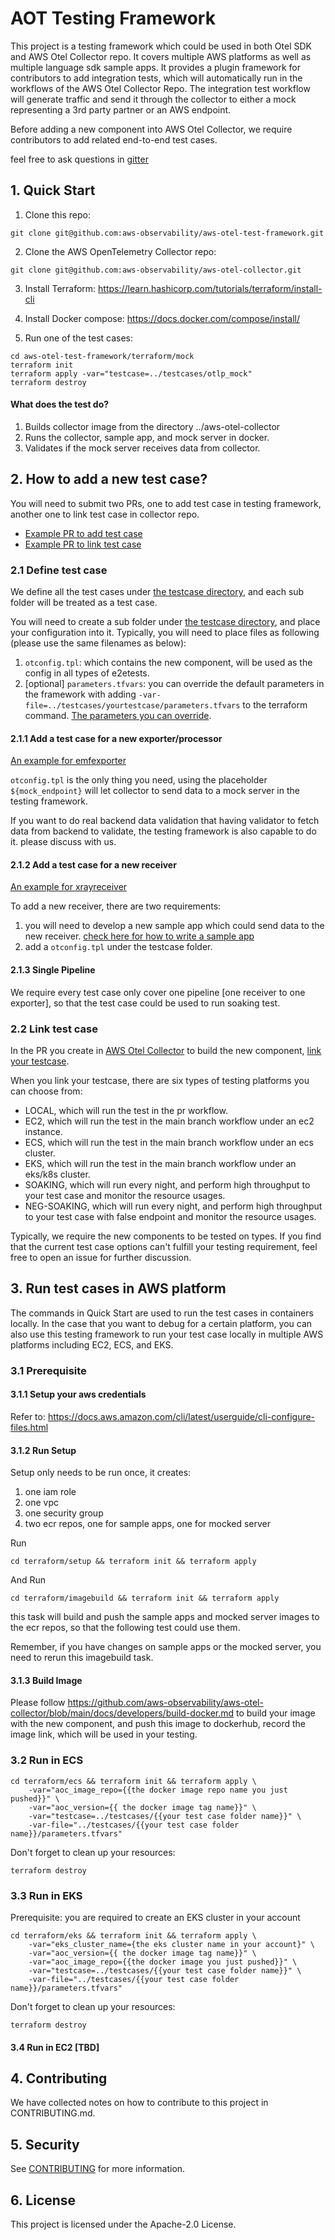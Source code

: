 # AOT Testing Framework
This project is a testing framework which could be used in both Otel SDK and AWS Otel Collector repo. It covers multiple AWS platforms as well as multiple language sdk sample apps. 
It provides a plugin framework for contributors to add integration tests, which will automatically run in the workflows of the AWS Otel Collector Repo.
The integration test workflow will generate traffic and send it through the collector to either a mock representing a 3rd party partner or an AWS endpoint.  

Before adding a new component into AWS Otel Collector, we require contributors to add related end-to-end test cases. 

feel free to ask questions in [gitter](https://gitter.im/aws-observability-aws-otel-test-framework/community)

## 1. Quick Start

1. Clone this repo:
````
git clone git@github.com:aws-observability/aws-otel-test-framework.git
````
2. Clone the AWS OpenTelemetry Collector repo:
````
git clone git@github.com:aws-observability/aws-otel-collector.git
````
3. Install Terraform: https://learn.hashicorp.com/tutorials/terraform/install-cli

4. Install Docker compose: https://docs.docker.com/compose/install/

5. Run one of the test cases:
````shell script
cd aws-otel-test-framework/terraform/mock
terraform init
terraform apply -var="testcase=../testcases/otlp_mock" 
terraform destroy
````

#### What does the test do?

1. Builds collector image from the directory ../aws-otel-collector
2. Runs the collector, sample app, and mock server in docker.
3. Validates if the mock server receives data from collector.

## 2. How to add a new test case?

You will need to submit two PRs, one to add test case in testing framework, another one to link test case in collector repo.

* [Example PR to add test case](https://github.com/aws-observability/aws-otel-test-framework/pull/90)
* [Example PR to link test case](https://github.com/aws-observability/aws-otel-collector/pull/124)

### 2.1 Define test case 

We define all the test cases under [the testcase directory](https://github.com/aws-observability/aws-otel-test-framework/tree/terraform/terraform/testcases), and each sub folder will be treated as a test case. 

You will need to create a sub folder under [the testcase directory](https://github.com/aws-observability/aws-otel-test-framework/tree/terraform/terraform/testcases), and place your configuration into it. Typically, 
you will need to place files as following (please use the same filenames as below):

1. `otconfig.tpl`: which contains the new component, will be used as the config in all types of e2etests. 
2. [optional] `parameters.tfvars`: you can override the default parameters in the framework with adding `-var-file=../testcases/yourtestcase/parameters.tfvars` to the terraform command. [The parameters you can override](terraform/common.tf).

#### 2.1.1 Add a test case for a new exporter/processor

[An example for emfexporter](https://github.com/aws-observability/aws-otel-test-framework/blob/terraform/terraform/testcases/otlp_mock)

`otconfig.tpl` is the only thing you need, using the placeholder `${mock_endpoint}` will let collector to send data to a mock server in the testing framework.

If you want to do real backend data validation that having validator to fetch data from backend to validate, the testing framework is also capable to do it. please discuss with us. 

#### 2.1.2 Add a test case for a new receiver

[An example for xrayreceiver](https://github.com/aws-observability/aws-otel-test-framework/tree/terraform/terraform/testcases/xrayreceiver_mock)

To add a new receiver, there are two requirements:

1. you will need to develop a new sample app which could send data to the new receiver. [check here for how to write a sample app](sample-apps/README.md)
2. add a `otconfig.tpl` under the testcase folder.

#### 2.1.3 Single Pipeline

We require every test case only cover one pipeline [one receiver to one exporter], so that the test case could be used to run soaking test.

### 2.2 Link test case

In the PR you create in [AWS Otel Collector](https://github.com/aws-observability/aws-otel-collector) to build the new component,
[link your testcase](https://github.com/aws-observability/aws-otel-collector/blob/main/e2etest/testcases.json).

When you link your testcase, there are six types of testing platforms you can choose from:
* LOCAL, which will run the test in the pr workflow. 
* EC2, which will run the test in the main branch workflow under an ec2 instance.
* ECS, which will run the test in the main branch workflow under an ecs cluster.
* EKS, which will run the test in the main branch workflow under an eks/k8s cluster.
* SOAKING, which will run every night, and perform high throughput to your test case and monitor the resource usages.
* NEG-SOAKING, which will run every night, and perform high throughput to your test case with false endpoint and monitor the resource usages.

Typically, we require the new components to be tested on types. If you find that the current test case options can't fulfill your testing requirement, feel free to open an issue for further discussion.

## 3. Run test cases in AWS platform

The commands in Quick Start are used to run the test cases in containers locally.
In the case that you want to debug for a certain platform, you can also use this testing framework to run your test case locally in multiple AWS platforms including EC2, ECS, and EKS.

### 3.1 Prerequisite

#### 3.1.1 Setup your aws credentials
Refer to: https://docs.aws.amazon.com/cli/latest/userguide/cli-configure-files.html

#### 3.1.2 Run Setup
Setup only needs to be run once, it creates:

1. one iam role
2. one vpc
3. one security group
4. two ecr repos, one for sample apps, one for mocked server

Run 
````
cd terraform/setup && terraform init && terraform apply
````

And Run
````
cd terraform/imagebuild && terraform init && terraform apply
````
this task will build and push the sample apps and mocked server images to the ecr repos,
 so that the following test could use them.
 
 Remember, if you have changes on sample apps or the mocked server, you need to rerun this imagebuild task.

#### 3.1.3 Build Image
Please follow https://github.com/aws-observability/aws-otel-collector/blob/main/docs/developers/build-docker.md to build your image with the new component, and push this image to dockerhub, record the image link, which will be used in your testing.

### 3.2 Run in ECS

````
cd terraform/ecs && terraform init && terraform apply \
    -var="aoc_image_repo={{the docker image repo name you just pushed}}" \
    -var="aoc_version={{ the docker image tag name}}" \
    -var="testcase=../testcases/{{your test case folder name}}" \
    -var-file="../testcases/{{your test case folder name}}/parameters.tfvars"
````

Don't forget to clean up your resources:
````
terraform destroy
````

### 3.3 Run in EKS
Prerequisite: you are required to create an EKS cluster in your account
````
cd terraform/eks && terraform init && terraform apply \
    -var="eks_cluster_name={the eks cluster name in your account}" \
    -var="aoc_version={{ the docker image tag name}}" \
    -var="aoc_image_repo={{the docker image you just pushed}}" \
    -var="testcase=../testcases/{{your test case folder name}}" \
    -var-file="../testcases/{{your test case folder name}}/parameters.tfvars"
````

Don't forget to clean up your resources:
````
terraform destroy
````

#### 3.4 Run in EC2 [TBD]

## 4. Contributing

We have collected notes on how to contribute to this project in CONTRIBUTING.md.

## 5. Security

See [CONTRIBUTING](CONTRIBUTING.md#security-issue-notifications) for more information.

## 6. License

This project is licensed under the Apache-2.0 License.

